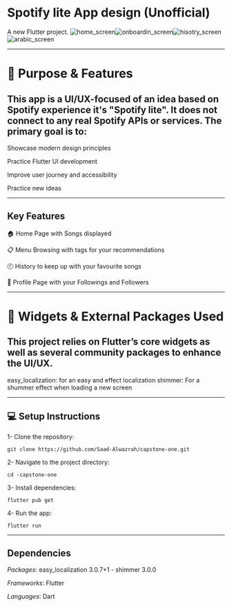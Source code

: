 #  Spotify lite App design (Unofficial)

A new Flutter project.
![home_screen](https://github.com/user-attachments/assets/595f3f3f-6846-4dd8-a97f-b490fc518fa0)![onboardin_screen](https://github.com/user-attachments/assets/7354eb6e-caa3-4535-ac48-9c4a71fe0e27)![hisotry_screen](https://github.com/user-attachments/assets/394039bb-8f01-40f2-80e5-fd279e59fef7)![arabic_screen](https://github.com/user-attachments/assets/35f27674-0c0e-4c04-8376-dad56129a12e)

---
# 📱 Purpose & Features

## This app is a UI/UX-focused of an idea based on Spotify experience it's "Spotify lite". It does not connect to any real Spotify APIs or services. The primary goal is to:

  Showcase modern design principles

  Practice Flutter UI development

  Improve user journey and accessibility

  Practice new ideas

---

## Key Features

  🏠 Home Page with Songs displayed

  📋 Menu Browsing with tags for your recommendations

  🕗 History to keep up with your favourite songs 

  👤 Profile Page with your Followings and Followers

---

  # 🧰 Widgets & External Packages Used

## This project relies on Flutter’s core widgets as well as several community packages to enhance the UI/UX.

easy_localization:	for an easy and effect localization
shimmer: For a shummer effect when loading a new screen

---

## 💻 Setup Instructions

1- Clone the repository:

  ```
  git clone https://github.com/Saad-Alwazrah/capstone-one.git
  ```

2- Navigate to the project directory:

   ```
   cd -capstone-one
   ```

3- Install dependencies:

   ```
   flutter pub get
   ```

4- Run the app:

   ```
   flutter run
   ```
---

## Dependencies 

  *Packages*:  easy_localization 3.0.7+1 - shimmer 3.0.0 

  
  *Frameworks*: Flutter

  
  *Languages*:  Dart
